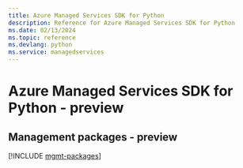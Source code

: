 ```yaml
---
title: Azure Managed Services SDK for Python
description: Reference for Azure Managed Services SDK for Python
ms.date: 02/13/2024
ms.topic: reference
ms.devlang: python
ms.service: managedservices
---
```

# Azure Managed Services SDK for Python - preview

## Management packages - preview
[!INCLUDE [mgmt-packages](managed-services-mgmt-index.md)]